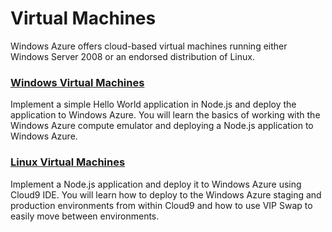 <div class="dev-articles">
<h1>Virtual Machines</h1>
  <p>Windows Azure offers cloud-based virtual machines running either Windows Server 2008 or an endorsed distribution of Linux. </p>
<div class="article red">
<h3><a href="./web-sites/">Windows Virtual Machines</a></h3>
<p>Implement a simple Hello World application in Node.js and deploy the application to Windows Azure. You will learn the basics of working with the Windows Azure compute emulator and deploying a Node.js application to Windows Azure.</p>
</div>
<div class="article blue">
<h3><a href="./virtual-machines">Linux Virtual Machines</a></h3>
<p>Implement a Node.js application and deploy it to Windows Azure using Cloud9 IDE. You will learn how to deploy to the Windows Azure staging and production environments from within Cloud9 and how to use VIP Swap to easily move between environments.</p>
</div>
</div>